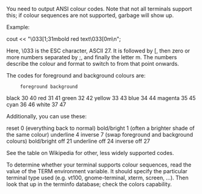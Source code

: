 

You need to output ANSI colour codes. Note that not all terminals support this; if colour sequences are not supported, garbage will show up.

Example:

 cout << "\033[1;31mbold red text\033[0m\n";

Here, \033 is the ESC character, ASCII 27. It is followed by [, then zero or more numbers separated by ;, and finally the letter m. The numbers describe the colour and format to switch to from that point onwards.

The codes for foreground and background colours are:

         foreground background
black        30         40
red          31         41
green        32         42
yellow       33         43
blue         34         44
magenta      35         45
cyan         36         46
white        37         47

Additionally, you can use these:

reset             0  (everything back to normal)
bold/bright       1  (often a brighter shade of the same colour)
underline         4
inverse           7  (swap foreground and background colours)
bold/bright off  21
underline off    24
inverse off      27

See the table on Wikipedia for other, less widely supported codes.

To determine whether your terminal supports colour sequences, read the value of the TERM environment variable. It should specify the particular terminal type used (e.g. vt100, gnome-terminal, xterm, screen, ...). Then look that up in the terminfo database; check the colors capability.
